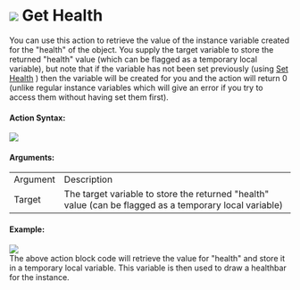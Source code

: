 #  ![](https://gms.magecorn.com/Manual/assets/Images/Scripting_Reference/Drag_And_Drop/Reference/Instance_Vars/i_IV_Get_Health.png) Get Health

You can use this action to retrieve the value of the instance variable
created for the "health" of the object. You supply the target variable
to store the returned "health" value (which can be flagged as a
temporary local variable), but note that if the variable has not been
set previously (using [Set Health](Set_Health) ) then the variable
will be created for you and the action will return 0 (unlike regular
instance variables which will give an error if you try to access them
without having set them first).

#### Action Syntax:

  
![](https://gms.magecorn.com/Manual/assets/Images/Scripting_Reference/Drag_And_Drop/Reference/Instance_Vars/a_IV_Get_Health.png)  

#### Arguments:

|          |                                                                                                         |
|----------|---------------------------------------------------------------------------------------------------------|
| Argument | Description                                                                                             |
| Target   | The target variable to store the returned "health" value (can be flagged as a temporary local variable) |

#### Example:

  
![](https://gms.magecorn.com/Manual/assets/Images/Scripting_Reference/Drag_And_Drop/Reference/Instance_Vars/e_IV_Get_Health.png)  
The above action block code will retrieve the value for "health" and
store it in a temporary local variable. This variable is then used to
draw a healthbar for the instance.
